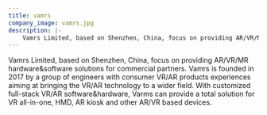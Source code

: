 ```yaml
---
title: vamrs
company_image: vamrs.jpg
description: |-
    Vamrs Limited, based on Shenzhen, China, focus on providing AR/VR/MR hardware&software solutions for commercial partners.
---
```

Vamrs Limited, based on Shenzhen, China, focus on providing AR/VR/MR hardware&software solutions for commercial partners. Vamrs is founded in 2017 by a group of engineers with consumer VR/AR products experiences aiming at bringing the VR/AR technology to a wider field. With customized full-stack VR/AR software&hardware, Varms can provide a total solution for VR all-in-one, HMD, AR kiosk and other AR/VR based devices.
